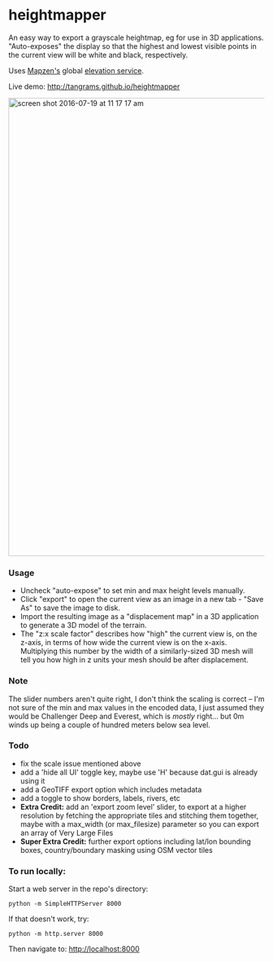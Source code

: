# heightmapper

An easy way to export a grayscale heightmap, eg for use in 3D applications. "Auto-exposes" the display so that the highest and lowest visible points in the current view will be white and black, respectively.

Uses [Mapzen's](http://mapzen.com/tangrams/tangram) global [elevation service](https://mapzen.com/blog/elevation).

Live demo: http://tangrams.github.io/heightmapper

<img width="900" alt="screen shot 2016-07-19 at 11 17 17 am" src="https://cloud.githubusercontent.com/assets/459970/16955404/6e9ec51e-4da2-11e6-97e1-d43d2682e07b.png">

### Usage

- Uncheck "auto-expose" to set min and max height levels manually.
- Click "export" to open the current view as an image in a new tab - "Save As" to save the image to disk.
- Import the resulting image as a "displacement map" in a 3D application to generate a 3D model of the terrain.
- The "z:x scale factor" describes how "high" the current view is, on the z-axis, in terms of how wide the current view is on the x-axis. Multiplying this number by the width of a similarly-sized 3D mesh will tell you how high in z units your mesh should be after displacement.

### Note

The slider numbers aren't quite right, I don't think the scaling is correct – I'm not sure of the min and max values in the encoded data, I just assumed they would be Challenger Deep and Everest, which is *mostly* right... but 0m winds up being a couple of hundred meters below sea level.

### Todo

- fix the scale issue mentioned above
- add a 'hide all UI' toggle key, maybe use 'H' because dat.gui is already using it
- add a GeoTIFF export option which includes metadata
- add a toggle to show borders, labels, rivers, etc
- **Extra Credit:** add an 'export zoom level' slider, to export at a higher resolution by fetching the appropriate tiles and stitching them together, maybe with a max_width (or max_filesize) parameter so you can export an array of Very Large Files
- **Super Extra Credit:** further export options including lat/lon bounding boxes, country/boundary masking using OSM vector tiles

### To run locally:

Start a web server in the repo's directory:

    python -m SimpleHTTPServer 8000
    
If that doesn't work, try:

    python -m http.server 8000
    
Then navigate to: [http://localhost:8000](http://localhost:8000)

